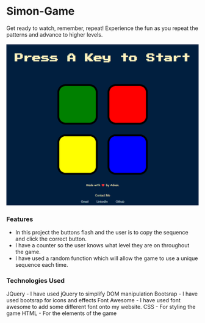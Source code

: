 # Simon-Game
Get ready to watch, remember, repeat!  Experience the fun as you repeat the patterns and advance to higher levels.
<br><br>
<img style="width:600px;" src="readmeImage.png" alt="Simon game preview">

### Features

* In this project the buttons flash and the user is to copy the sequence and click the correct button.
* I have a counter so the user knows what level they are on throughout the game.
* I have used a random function which will allow the game to use a unique sequence each time.

### Technologies Used

JQuery - I have used jQuery to simplify DOM manipulation
Bootsrap - I have used bootsrap for icons and effects
Font Awesome - I have used font awesome to add some different font onto my website.
CSS - For styling the game
HTML - For the elements of the game
